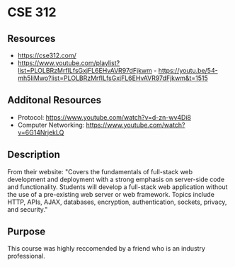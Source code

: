 
# CSE 312

## Resources
- https://cse312.com/
- https://www.youtube.com/playlist?list=PLOLBRzMrfILfsGxjFL6EHvAVR97dFjkwm - https://youtu.be/54-mh5IiMwo?list=PLOLBRzMrfILfsGxjFL6EHvAVR97dFjkwm&t=1515

## Additonal Resources
- Protocol: https://www.youtube.com/watch?v=d-zn-wv4Di8
- Computer Networking: https://www.youtube.com/watch?v=6G14NrjekLQ

## Description
From their website: "Covers the fundamentals of full-stack web development and deployment with a strong emphasis on server-side code and functionality. Students will develop a full-stack web application without the use of a pre-existing web server or web framework. Topics include HTTP, APIs, AJAX, databases, encryption, authentication, sockets, privacy, and security."

## Purpose
This course was highly reccomended by a friend who is an industry professional. 




